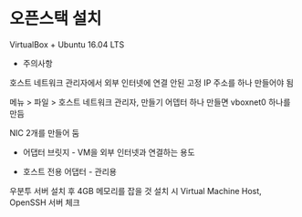 # 오픈스택 설치

VirtualBox + Ubuntu 16.04 LTS

* 주의사항

호스트 네트워크 관리자에서 외부 인터넷에 연결 안된 고정 IP 주소를 하나 만들어야 됨

메뉴 > 파일 > 호스트 네트워크 관리자, 만들기
어뎁터 하나 만들면
vboxnet0 하나를 만듬

NIC 2개를 만들어 둠

* 어댑터 브릿지 - VM을 외부 인터넷과 연결하는 용도

* 호스트 전용 어댑터 - 관리용

우분투 서버 설치 후 4GB 메모리를 잡을 것
설치 시 Virtual Machine Host, OpenSSH 서버 체크

